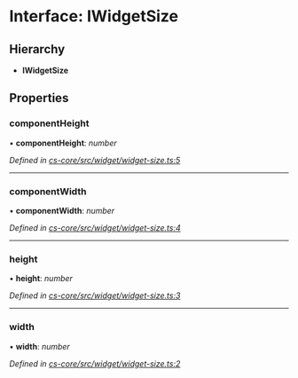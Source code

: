 # Interface: IWidgetSize

## Hierarchy

* **IWidgetSize**

## Properties

###  componentHeight

• **componentHeight**: *number*

*Defined in [cs-core/src/widget/widget-size.ts:5](https://github.com/TNOCS/csnext/blob/99cbd46d/packages/cs-core/src/widget/widget-size.ts#L5)*

___

###  componentWidth

• **componentWidth**: *number*

*Defined in [cs-core/src/widget/widget-size.ts:4](https://github.com/TNOCS/csnext/blob/99cbd46d/packages/cs-core/src/widget/widget-size.ts#L4)*

___

###  height

• **height**: *number*

*Defined in [cs-core/src/widget/widget-size.ts:3](https://github.com/TNOCS/csnext/blob/99cbd46d/packages/cs-core/src/widget/widget-size.ts#L3)*

___

###  width

• **width**: *number*

*Defined in [cs-core/src/widget/widget-size.ts:2](https://github.com/TNOCS/csnext/blob/99cbd46d/packages/cs-core/src/widget/widget-size.ts#L2)*
